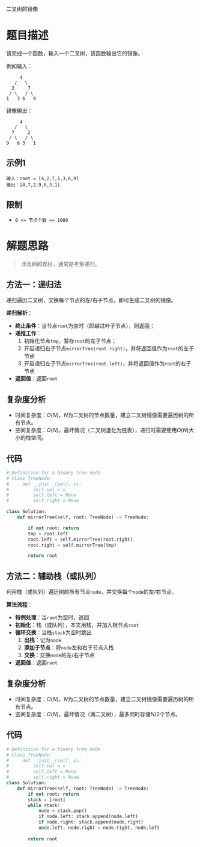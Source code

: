 二叉树的镜像

# 题目描述

请完成一个函数，输入一个二叉树，该函数输出它的镜像。

例如输入：

```
     4
   /   \
  2     7
 / \   / \
1   3 6   9
```

镜像输出：

```
     4
   /   \
  7     2
 / \   / \
9   6 3   1
```

## 示例1

```
输入：root = [4,2,7,1,3,6,9]
输出：[4,7,2,9,6,3,1]
```

## 限制

- `0 <= 节点个数 <= 1000`

# 解题思路

> 涉及树的题目，通常是考察递归。

## 方法一：递归法

递归遍历二叉树，交换每个节点的左/右子节点，即可生成二叉树的镜像。

**递归解析**：

- **终止条件**：当节点`root`为空时（即越过叶子节点），则返回；
- **递推工作**：
  1. 初始化节点`tmp`，暂存`root`的左子节点；
  2. 开启递归右子节点`mirrorTree(root.right)`，并将返回值作为`root`的左子节点
  3. 开启递归左子节点`mirrorTree(root.left)`，并将返回值作为`root`的右子节点
- **返回值**：返回`root`

## 复杂度分析

- 时间复杂度：$O(N)$，$N$为二叉树的节点数量，建立二叉树镜像需要遍历树的所有节点。
- 空间复杂度：$O(N)$，最坏情况（二叉树退化为链表），递归时需要使用$O(N)$大小的栈空间。

## 代码

```python
# Definition for a binary tree node.
# class TreeNode:
#     def __init__(self, x):
#         self.val = x
#         self.left = None
#         self.right = None

class Solution:
    def mirrorTree(self, root: TreeNode) -> TreeNode:

        if not root: return
        tmp = root.left
        root.left = self.mirrorTree(root.right)
        root.right = self.mirrorTree(tmp)

        return root
```

## 方法二：辅助栈（或队列）

利用栈（或队列）遍历树的所有节点`node`，并交换每个`node`的左/右节点。

**算法流程**：

- **特例处理**：当`root`为空时，返回
- **初始化**：栈（或队列），本文用栈，并加入根节点`root`
- **循环交换**：当栈`stack`为空时跳出
  1. **出栈**：记为`node`
  2. **添加子节点**：将`node`左和右子节点入栈
  3. **交换**：交换`node`的左/右子节点
- **返回值**：返回`root`

## 复杂度分析

- 时间复杂度：$O(N)$，$N$为二叉树的节点数量，建立二叉树镜像需要遍历树的所有节点。
- 空间复杂度：$O(N)$，最坏情况（满二叉树），最多同时存储$N/2$个节点。

## 代码

```python
# Definition for a binary tree node.
# class TreeNode:
#     def __init__(self, x):
#         self.val = x
#         self.left = None
#         self.right = None
class Solution:
    def mirrorTree(self, root: TreeNode) -> TreeNode:
        if not root: return
        stack = [root]
        while stack:
            node = stack.pop()
            if node.left: stack.append(node.left)
            if node.right: stack.append(node.right)
            node.left, node.right = node.right, node.left
            
        return root
```


